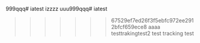 999qqq# iatest
izzzz
uuu999qqq# iatest
>>>>>>> 67529ef7ed26f3f5ebfc972ee2912bfcf659ece8
aaaa testtrakingtest2 test
tracking test
